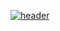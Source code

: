 [![header](https://capsule-render.vercel.app/api?type=wave&color=auto&height=300&section=header&text=capsule%20render&fontSize=90)](https://capsule-render.vercel.app/api?type=waving&height=300&color=gradient&text=KyuJin%20)


<!--
**kimmkyujin/kimmkyujin** is a ✨ _special_ ✨ repository because its `README.md` (this file) appears on your GitHub profile.

Here are some ideas to get you started:

- 🔭 I’m currently working on ...
- 🌱 I’m currently learning ...
- 👯 I’m looking to collaborate on ...
- 🤔 I’m looking for help with ...
- 💬 Ask me about ...
- 📫 How to reach me: ...
- 😄 Pronouns: ...
- ⚡ Fun fact: ...
-->
